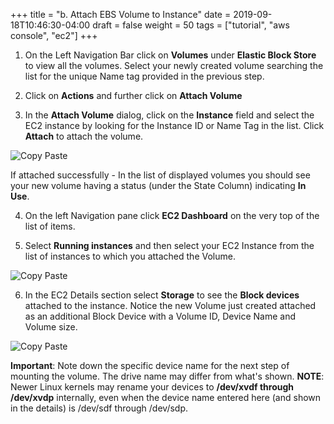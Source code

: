 +++
title = "b. Attach EBS Volume to Instance"
date = 2019-09-18T10:46:30-04:00
draft = false
weight = 50
tags = ["tutorial", "aws console", "ec2"]
+++

1.	On the Left Navigation Bar click on **Volumes** under **Elastic Block Store** to view all the volumes. Select your newly created volume searching the list for the unique Name tag provided in the previous step.

2.	Click on **Actions** and further click on **Attach Volume**

3.	In the **Attach Volume** dialog, click on the **Instance** field and select the EC2 instance by looking for the Instance ID or Name Tag in the list. Click **Attach** to attach the volume.

![Copy Paste](/images/hpc-aws-parallelcluster-workshop/EC2AttachVolume.png)

If attached successfully - In the list of displayed volumes you should see your new volume having a status (under the State Column) indicating **In Use**.

4.	On the left Navigation pane click **EC2 Dashboard** on the very top of the list of items. 

5.	Select **Running instances** and then select your EC2 Instance from the list of instances to which you attached the Volume.

![Copy Paste](/images/hpc-aws-parallelcluster-workshop/EC2RunningInstances.png)
 

6.	In the EC2 Details section select **Storage** to see the **Block devices** attached to the instance. Notice the new Volume just created attached as an additional Block Device with a Volume ID, Device Name and Volume size.

![Copy Paste](/images/hpc-aws-parallelcluster-workshop/Ec2AttachedVolume.png)

**Important**: Note down the specific device name for the next step of mounting the volume. The drive name may differ from what's shown. **NOTE**: Newer Linux kernels may rename your devices to **/dev/xvdf through /dev/xvdp** internally, even when the device name entered here (and shown in the details) is /dev/sdf through /dev/sdp.
